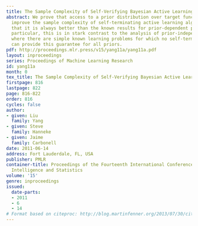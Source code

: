 ```yaml
---
title: The Sample Complexity of Self-Verifying Bayesian Active Learning
abstract: We prove that access to a prior distribution over target functions can dramatically
  improve the sample complexity of self-terminating active learning algorithms, so
  that it is always better than the known results for prior-dependent passive learning.  In
  particular, this is in stark contrast to the analysis of prior-independent algorithms,
  where there are simple known learning problems for which no self-terminating algorithm
  can provide this guarantee for all priors.
pdf: http://proceedings.mlr.press/v15/yang11a/yang11a.pdf
layout: inproceedings
series: Proceedings of Machine Learning Research
id: yang11a
month: 0
tex_title: The Sample Complexity of Self-Verifying Bayesian Active Learning
firstpage: 816
lastpage: 822
page: 816-822
order: 816
cycles: false
author:
- given: Liu
  family: Yang
- given: Steve
  family: Hanneke
- given: Jaime
  family: Carbonell
date: 2011-06-14
address: Fort Lauderdale, FL, USA
publisher: PMLR
container-title: Proceedings of the Fourteenth International Conference on Artificial
  Intelligence and Statistics
volume: '15'
genre: inproceedings
issued:
  date-parts:
  - 2011
  - 6
  - 14
# Format based on citeproc: http://blog.martinfenner.org/2013/07/30/citeproc-yaml-for-bibliographies/
---
```

